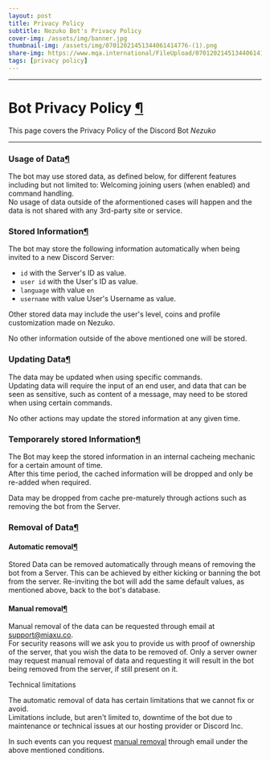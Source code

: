 ```yaml
---
layout: post
title: Privacy Policy
subtitle: Nezuko Bot's Privacy Policy
cover-img: /assets/img/banner.jpg
thumbnail-img: /assets/img/07012021451344061414776-(1).png
share-img: https://www.mqa.international/FileUpload/07012021451344061414776-(1).png
tags: [privacy policy]
---
```


* * *

Bot Privacy Policy [¶](#bot "Permanent link")
=============================

This page covers the Privacy Policy of the Discord Bot *Nezuko*

-------------------------------------------------------

### Usage of Data[¶](#usage-of-data "Permanent link")

The bot may use stored data, as defined below, for different features including but not limited to: Welcoming joining users (when enabled) and command handling.  
No usage of data outside of the aformentioned cases will happen and the data is not shared with any 3rd-party site or service.

### Stored Information[¶](#stored-information "Permanent link")

The bot may store the following information automatically when being invited to a new Discord Server:
*   `id` with the Server's ID as value.
*   `user id` with the User's ID as value.
*   `language` with value `en`
*   `username` with value User's Username as value.

Other stored data may include the user's level, coins and profile customization made on Nezuko.

No other information outside of the above mentioned one will be stored.

### Updating Data[¶](#updating-data "Permanent link")

The data may be updated when using specific commands.  
Updating data will require the input of an end user, and data that can be seen as sensitive, such as content of a message, may need to be stored when using certain commands.

No other actions may update the stored information at any given time.

### Temporarely stored Information[¶](#temporarely-stored-information "Permanent link")

The Bot may keep the stored information in an internal cacheing mechanic for a certain amount of time.  
After this time period, the cached information will be dropped and only be re-added when required.

Data may be dropped from cache pre-maturely through actions such as removing the bot from the Server.

### Removal of Data[¶](#removal-of-data "Permanent link")

#### Automatic removal[¶](#automatic-removal "Permanent link")

Stored Data can be removed automatically through means of removing the bot from a Server. This can be achieved by either kicking or banning the bot from the server. Re-inviting the bot will add the same default values, as mentioned above, back to the bot's database.

#### Manual removal[¶](#manual-removal "Permanent link")

Manual removal of the data can be requested through email at [support@miaxu.co](mailto:support@miaxu.co).  
For security reasons will we ask you to provide us with proof of ownership of the server, that you wish the data to be removed of. Only a server owner may request manual removal of data and requesting it will result in the bot being removed from the server, if still present on it.

Technical limitations

The automatic removal of data has certain limitations that we cannot fix or avoid.  
Limitations include, but aren't limited to, downtime of the bot due to maintenance or technical issues at our hosting provider or Discord Inc.

In such events can you request [manual removal](#manual-removal) through email under the above mentioned conditions.
